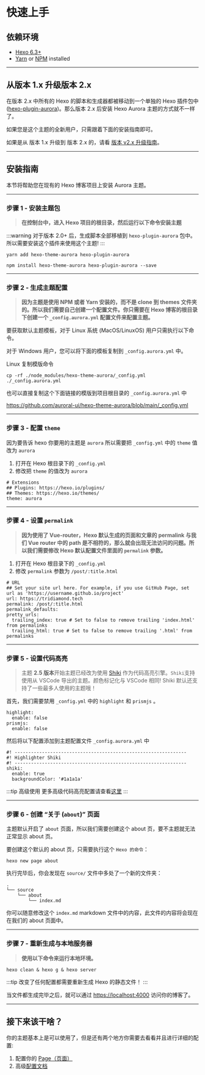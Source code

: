 # 快速上手

## 依赖环境

- [Hexo 6.3+](https://hexo.io/)
- [Yarn](https://yarn.bootcss.com/) or [NPM](https://www.npmjs.cn/getting-started/installing-node/) installed

---

## 从版本 1.x 升级版本 2.x

在版本 2.x 中所有的 Hexo 的脚本和生成器都被移动到一个单独的 Hexo 插件包中 ([hexo-plugin-aurora](https://github.com/auroral-ui/hexo-plugin-aurora))。那么版本 2.x 后安装 Hexo Aurora 主题的方式就不一样了。

如果您是这个主题的全新用户，只需跟着下面的安装指南即可。

如果是从 版本 1.x 升级到 版本 2.x 的，请看 [版本 v2.x 升级指南](/zh/guide/upgrade.html#v1-x-to-v2-x-upgrade)。

---

## 安装指南

本节将帮助您在现有的 Hexo 博客项目上安装 Aurora 主题。

---

### 步骤 1 - 安装主题包

> **在控制台中，进入 Hexo 项目的根目录，然后运行以下命令安装主题**

:::warning
对于版本 2.0+ 后，生成脚本全部移植到 `hexo-plugin-aurora` 包中。所以需要安装这个插件来使用这个主题!
:::

<CodeGroup>
  <CodeGroupItem title="YARN">

```shell:no-line-numbers
yarn add hexo-theme-aurora hexo-plugin-aurora
```

  </CodeGroupItem>

  <CodeGroupItem title="NPM">

```shell:no-line-numbers
npm install hexo-theme-aurora hexo-plugin-aurora --save
```

  </CodeGroupItem>
</CodeGroup>

---

### 步骤 2 - 生成主题配置

> **因为主题是使用 NPM 或者 Yarn 安装的，而不是 clone 到 themes 文件夹的。所以我们需要自己创建一个配置文件。你只需要在 Hexo 博客的根目录下创建一个 `_config.aurora.yml` 配置文件来配置主题。**

要获取默认主题模板，对于 Linux 系统 (MacOS/LinuxOS) 用户只需执行以下命令。

对于 Windows 用户，您可以将下面的模板复制到 `_config.aurora.yml` 中。

Linux 复制模版命令

```shell:no-line-numbers
cp -rf ./node_modules/hexo-theme-aurora/_config.yml ./_config.aurora.yml
```

也可以直接复制这个下面链接的模版到项目根目录的 `_config.aurora.yml` 中

https://github.com/auroral-ui/hexo-theme-aurora/blob/main/_config.yml

---

### 步骤 3 - 配置 `theme`

因为要告诉 hexo 你要用的主题是 `aurora` 所以需要把 `_config.yml` 中的 `theme` 值改为 `aurora`

1. 打开在 Hexo 根目录下的 `_config.yml`
2. 修改把 `theme` 的值改为 `aurora`

```yml:no-line-numbers{4}
# Extensions
## Plugins: https://hexo.io/plugins/
## Themes: https://hexo.io/themes/
theme: aurora
```

---

### 步骤 4 - 设置 `permalink`

> **因为使用了 Vue-router，Hexo 默认生成的页面和文章的 permalink 与我们 Vue router 中的 path 是不相符的，那么就会出现无法访问的问题。所以我们需要修改 Hexo 默认配置文件里面的 `permalink` 参数。**

1. 打开在 Hexo 根目录下的 `_config.yml`
2. 修改 `permalink` 参数为 `/post/:title.html`

```yaml:no-line-numbers{4}
# URL
## Set your site url here. For example, if you use GitHub Page, set url as 'https://username.github.io/project'
url: https://tridiamond.tech
permalink: /post/:title.html
permalink_defaults:
pretty_urls:
  trailing_index: true # Set to false to remove trailing 'index.html' from permalinks
  trailing_html: true # Set to false to remove trailing '.html' from permalinks
```

---

### 步骤 5 - 设置代码高亮

> 主题 **2.5 版本**开始主题已经改为使用 [Shiki](https://github.com/shikijs/shiki) 作为代码高亮引擎。`Shiki`支持使用从 VSCode 导出的主题。颜色标记化与 VSCode 相同! Shiki 默认还支持了一些最多人使用的主题哦！

首先，我们需要禁用 `_config.yml` 中的 `highlight` 和 `prismjs` 。

```yaml:no-line-numbers{2,4}
highlight:
  enable: false
prismjs:
  enable: false
```

然后将以下配置添加到主题配置文件 `_config.aurora.yml` 中

```yaml:no-line-numbers{4-6}
#! ---------------------------------------------------------------
#! Highlighter Shiki
#! ---------------------------------------------------------------
shiki:
  enable: true
  backgroundColor: '#1a1a1a'
```

:::tip 高级使用
更多高级代码高亮配置请查看[这里](/zh/configs/theme.thml#代码高亮)
:::

---

### 步骤 6 - 创建 “关于 (`about`)” 页面

主题默认开启了 `about` 页面，所以我们需要创建这个 about 页，要不主题就无法正常显示 about 页。

要创建这个默认的 about 页，只需要执行这个 `Hexo 的命令`：

```shell:no-line-numbers
hexo new page about
```

执行完毕后，你会发现在 `source/` 文件中多处了一个新的文件夹：

```shell:no-line-numbers
.
└── source
    └── about
        └── index.md
```

你可以随意修改这个 `index.md` markdown 文件中的内容，此文件的内容将会现在在我们的 about 页面中。

---

### 步骤 7 - 重新生成与本地服务器

> **使用以下命令来运行本地环境。**

```shell:no-line-numbers
hexo clean & hexo g & hexo server
```

:::tip
改变了任何配置都需要重新生成 Hexo 的静态文件！
:::

当文件都生成完毕之后，就可以通过 [https://localhost:4000](https://localhost:4000) 访问你的博客了。

---

## 接下来该干啥？

你的主题基本上是可以使用了，但是还有两个地方你需要去看看并且进行详细的配置:

1. 配置你的 [Page（页面）](/guide/page.html)
2. 高级[配置文档](/guide/configuration.html)
